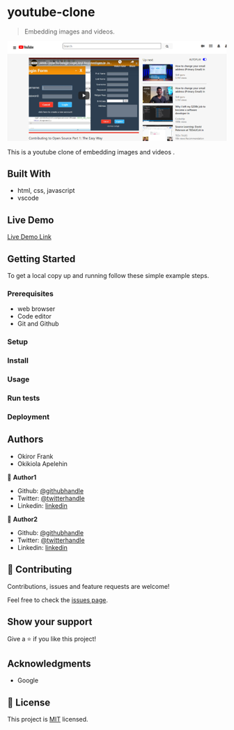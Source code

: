 # youtube-clone

> Embedding images and videos.

![screenshot](images/screenshot.PNG)

This is a youtube clone of embedding images and videos .

## Built With

- html, css, javascript
- vscode

## Live Demo

[Live Demo Link]()


## Getting Started

To get a local copy up and running follow these simple example steps.

### Prerequisites
- web browser
- Code editor
- Git and Github

### Setup

### Install

### Usage

### Run tests

### Deployment



## Authors

- Okiror Frank
- Okikiola Apelehin

👤 **Author1**

- Github: [@githubhandle](https://github.com/frankopkusianwar)
- Twitter: [@twitterhandle](https://twitter.com/franko0781)
- Linkedin: [linkedin](https://linkedin.com/)

👤 **Author2**

- Github: [@githubhandle](https://github.com/okikiola11)
- Twitter: [@twitterhandle](https://twitter.com/Kikiolla3)
- Linkedin: [linkedin](https://linkedin.com/)

## 🤝 Contributing

Contributions, issues and feature requests are welcome!

Feel free to check the [issues page](issues/).

## Show your support

Give a ⭐️ if you like this project!

## Acknowledgments

- Google

## 📝 License

This project is [MIT](lic.url) licensed.
